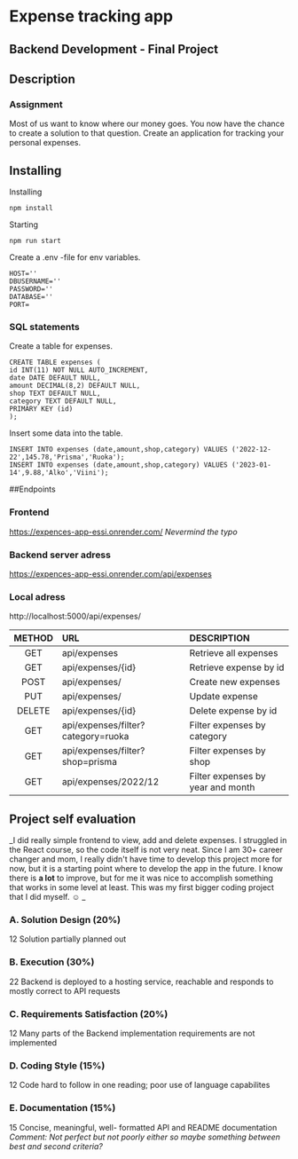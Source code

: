 # Expense tracking app

## Backend Development - Final Project

## Description

### Assignment

Most of us want to know where our money goes. You now have the chance to create a solution to that question. Create an application for tracking your personal expenses.

## Installing

Installing

```
npm install
```

Starting

```
npm run start
```

Create a .env -file for env variables.

```
HOST=''
DBUSERNAME=''
PASSWORD=''
DATABASE=''
PORT=
```

### SQL statements

Create a table for expenses.

```
CREATE TABLE expenses (
id INT(11) NOT NULL AUTO_INCREMENT,
date DATE DEFAULT NULL,
amount DECIMAL(8,2) DEFAULT NULL,
shop TEXT DEFAULT NULL,
category TEXT DEFAULT NULL,
PRIMARY KEY (id)
);
```

Insert some data into the table.

```
INSERT INTO expenses (date,amount,shop,category) VALUES ('2022-12-22',145.78,'Prisma','Ruoka');
INSERT INTO expenses (date,amount,shop,category) VALUES ('2023-01-14',9.88,'Alko','Viini');
```

##Endpoints

### Frontend

https://expences-app-essi.onrender.com/
_Nevermind the typo_

### Backend server adress

https://expences-app-essi.onrender.com/api/expenses

### Local adress

http://localhost:5000/api/expenses/

| METHOD | URL                                | DESCRIPTION                       |
| :----: | :--------------------------------- | :-------------------------------- |
|  GET   | api/expenses                       | Retrieve all expenses             |
|  GET   | api/expenses/{id}                  | Retrieve expense by id            |
|  POST  | api/expenses/                      | Create new expenses               |
|  PUT   | api/expenses/                      | Update expense                    |
| DELETE | api/expenses/{id}                  | Delete expense by id              |
|  GET   | api/expenses/filter?category=ruoka | Filter expenses by category       |
|  GET   | api/expenses/filter?shop=prisma    | Filter expenses by shop           |
|  GET   | api/expenses/2022/12               | Filter expenses by year and month |

## Project self evaluation

_I did really simple frontend to view, add and delete expenses. I struggled in the React course, so the code itself is not very neat. Since I am 30+ career changer and mom, I really didn't have time to develop this project more for now, but it is a starting point where to develop the app in the future. I know there is **a lot** to improve, but for me it was nice to accomplish something that works in some level at least. This was my first bigger coding project that I did myself. :relaxed: _

### A. Solution Design (20%)

12 Solution partially planned out

### B. Execution (30%)

22 Backend is deployed to a hosting service, reachable and responds to mostly correct to API requests

### C. Requirements Satisfaction (20%)

12 Many parts of the Backend implementation requirements are not implemented

### D. Coding Style (15%)

12 Code hard to follow in one reading; poor use of language capabilites

### E. Documentation (15%)

15 Concise, meaningful, well- formatted API and README documentation<br>
_Comment: Not perfect but not poorly either so maybe something between best and second criteria?_
